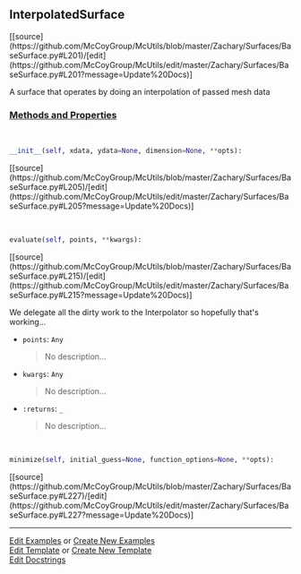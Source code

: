 ## <a id="McUtils.Zachary.Surfaces.BaseSurface.InterpolatedSurface">InterpolatedSurface</a> 
<div class="docs-source-link" markdown="1">
[[source](https://github.com/McCoyGroup/McUtils/blob/master/Zachary/Surfaces/BaseSurface.py#L201)/[edit](https://github.com/McCoyGroup/McUtils/edit/master/Zachary/Surfaces/BaseSurface.py#L201?message=Update%20Docs)]
</div>

A surface that operates by doing an interpolation of passed mesh data

<div class="collapsible-section">
 <div class="collapsible-section collapsible-section-header" markdown="1">
 
### <a class="collapse-link" data-toggle="collapse" href="#methods">Methods and Properties</a> <a class="float-right" data-toggle="collapse" href="#methods"><i class="fa fa-chevron-down"></i></a>

 </div>
 <div class="collapsible-section collapsible-section-body collapse" id="methods" markdown="1">

<a id="McUtils.Zachary.Surfaces.BaseSurface.InterpolatedSurface.__init__" class="docs-object-method">&nbsp;</a> 
```python
__init__(self, xdata, ydata=None, dimension=None, **opts): 
```
<div class="docs-source-link" markdown="1">
[[source](https://github.com/McCoyGroup/McUtils/blob/master/Zachary/Surfaces/BaseSurface.py#L205)/[edit](https://github.com/McCoyGroup/McUtils/edit/master/Zachary/Surfaces/BaseSurface.py#L205?message=Update%20Docs)]
</div>

<a id="McUtils.Zachary.Surfaces.BaseSurface.InterpolatedSurface.evaluate" class="docs-object-method">&nbsp;</a> 
```python
evaluate(self, points, **kwargs): 
```
<div class="docs-source-link" markdown="1">
[[source](https://github.com/McCoyGroup/McUtils/blob/master/Zachary/Surfaces/BaseSurface.py#L215)/[edit](https://github.com/McCoyGroup/McUtils/edit/master/Zachary/Surfaces/BaseSurface.py#L215?message=Update%20Docs)]
</div>

We delegate all the dirty work to the Interpolator so hopefully that's working...
- `points`: `Any`
    >No description...
- `kwargs`: `Any`
    >No description...
- `:returns`: `_`
    >No description...

<a id="McUtils.Zachary.Surfaces.BaseSurface.InterpolatedSurface.minimize" class="docs-object-method">&nbsp;</a> 
```python
minimize(self, initial_guess=None, function_options=None, **opts): 
```
<div class="docs-source-link" markdown="1">
[[source](https://github.com/McCoyGroup/McUtils/blob/master/Zachary/Surfaces/BaseSurface.py#L227)/[edit](https://github.com/McCoyGroup/McUtils/edit/master/Zachary/Surfaces/BaseSurface.py#L227?message=Update%20Docs)]
</div>

 </div>
</div>




___

[Edit Examples](https://github.com/McCoyGroup/McUtils/edit/gh-pages/ci/examples/McUtils/Zachary/Surfaces/BaseSurface/InterpolatedSurface.md) or 
[Create New Examples](https://github.com/McCoyGroup/McUtils/new/gh-pages/?filename=ci/examples/McUtils/Zachary/Surfaces/BaseSurface/InterpolatedSurface.md) <br/>
[Edit Template](https://github.com/McCoyGroup/McUtils/edit/gh-pages/ci/docs/McUtils/Zachary/Surfaces/BaseSurface/InterpolatedSurface.md) or 
[Create New Template](https://github.com/McCoyGroup/McUtils/new/gh-pages/?filename=ci/docs/templates/McUtils/Zachary/Surfaces/BaseSurface/InterpolatedSurface.md) <br/>
[Edit Docstrings](https://github.com/McCoyGroup/McUtils/edit/master/Zachary/Surfaces/BaseSurface.py#L201?message=Update%20Docs)